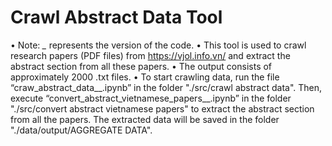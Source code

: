 # Crawl Abstract Data Tool
• Note: *_* represents the version of the code.
• This tool is used to crawl research papers (PDF files) from https://vjol.info.vn/ and extract the abstract section from all these papers.
• The output consists of approximately 2000 .txt files.
• To start crawling data, run the file “craw_abstract_data__.ipynb” in the folder "./src/crawl abstract data". Then, execute “convert_abstract_vietnamese_papers__.ipynb” in the folder "./src/convert abstract vietnamese papers" to extract the abstract section from all the papers. The extracted data will be saved in the folder "./data/output/AGGREGATE DATA".
